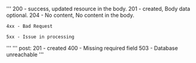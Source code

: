 '''
    200 - success, updated resource in the body.
    201 - created, Body data optional.
    204 - No content, No content in the body.

    4xx - Bad Request

    5xx - Issue in processing
'''
'''
    post:
        201 - created
        400 - Missing required field
        503 - Database unreachable
'''